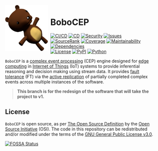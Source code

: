 <img width="140" height="150" align="left" style="float: left; margin: 0 8px 0 0;" alt="BoboCEP" src="https://raw.githubusercontent.com/r3w0p/bobocep/develop/media/images/logo.png">

# BoboCEP

[![CI/CD](https://img.shields.io/github/workflow/status/r3w0p/bobocep/CI/CD?label=CI/CD)](
https://github.com/r3w0p/bobocep/actions/workflows/cicd.yml)
[![CD](https://img.shields.io/github/workflow/status/r3w0p/bobocep/CD?label=CD)](
https://github.com/r3w0p/bobocep/actions/workflows/cd.yml)
[![Security](https://img.shields.io/github/workflow/status/r3w0p/bobocep/Security?label=Security)](
https://github.com/r3w0p/bobocep/actions/workflows/security.yml)
[![Issues](https://img.shields.io/github/issues-raw/r3w0p/bobocep?label=Issues)](
https://github.com/r3w0p/bobocep/issues) \
[![SourceRank](https://img.shields.io/librariesio/sourcerank/pypi/bobocep?label=SourceRank)](
https://libraries.io/pypi/bobocep/sourcerank/)
[![Coverage](https://img.shields.io/codeclimate/coverage/r3w0p/bobocep?label=Coverage)](
https://codeclimate.com/github/r3w0p/bobocep/progress/coverage)
[![Maintainability](https://img.shields.io/codeclimate/maintainability-percentage/r3w0p/bobocep?label=Maintainability)](
https://codeclimate.com/github/r3w0p/bobocep/progress/maintainability)
[![Dependencies](https://img.shields.io/librariesio/github/r3w0p/bobocep?label=Dependencies)](
https://github.com/r3w0p/bobocep/network/dependencies) \
[![License](https://img.shields.io/github/license/r3w0p/develop?color=blue&label=License)](
https://github.com/r3w0p/bobocep/blob/develop/LICENSE/)
[![PyPI](https://img.shields.io/pypi/v/bobocep?color=blue&label=PyPI)](
https://pypi.org/project/bobocep/)
[![Python](https://img.shields.io/pypi/pyversions/bobocep?color=blue&label=Python)](
https://pypi.org/project/bobocep/)

`BoboCEP` is a [complex event processing](https://en.wikipedia.org/wiki/Complex_event_processing) (CEP) engine
designed for [edge computing](https://en.wikipedia.org/wiki/Edge_computing) in
[Internet of Things](https://en.wikipedia.org/wiki/Internet_of_things) (IoT) systems
to provide inferential reasoning and decision making using stream data.
It provides [fault tolerance](https://en.wikipedia.org/wiki/Fault_tolerance) (FT) via the
[active replication](https://en.wikipedia.org/wiki/Replication_(computing)) of
partially completed complex events across multiple instances of the software.

> **This branch is for the redesign of the software that will take the project to v1.**

## License

`BoboCEP` is open source, as per
[The Open Source Definition](https://github.com/r3w0p/bobocep/blob/develop/OPEN_SOURCE_DEFINITION.md)
by the [Open Source Initiative](https://opensource.org/) (OSI).
The code in this repository can be redistributed and/or modified under the terms of the 
[GNU General Public License v3.0](https://github.com/r3w0p/bobocep/blob/develop/LICENSE).

[![FOSSA Status](https://app.fossa.com/api/projects/git%2Bgithub.com%2Fr3w0p%2Fbobocep.svg?type=large)](https://app.fossa.com/projects/git%2Bgithub.com%2Fr3w0p%2Fbobocep?ref=badge_large)
